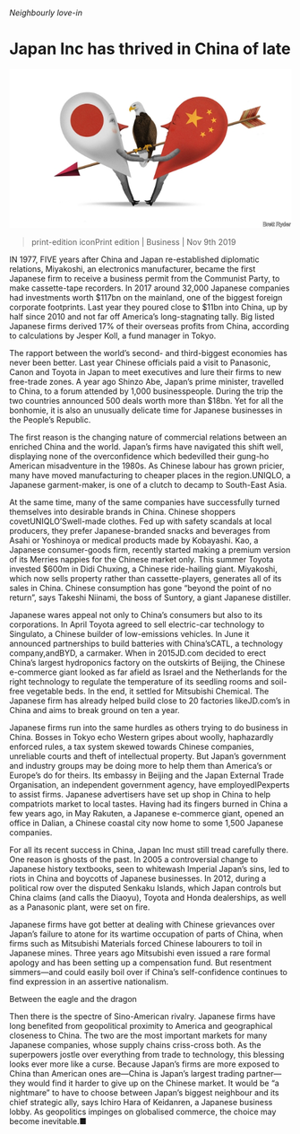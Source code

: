 ###### Neighbourly love-in

# Japan Inc has thrived in China of late 

![image](images/20191109_wbd003.jpg) 

> print-edition iconPrint edition | Business | Nov 9th 2019 

IN 1977, FIVE years after China and Japan re-established diplomatic relations, Miyakoshi, an electronics manufacturer, became the first Japanese firm to receive a business permit from the Communist Party, to make cassette-tape recorders. In 2017 around 32,000 Japanese companies had investments worth $117bn on the mainland, one of the biggest foreign corporate footprints. Last year they poured close to $11bn into China, up by half since 2010 and not far off America’s long-stagnating tally. Big listed Japanese firms derived 17% of their overseas profits from China, according to calculations by Jesper Koll, a fund manager in Tokyo. 

The rapport between the world’s second- and third-biggest economies has never been better. Last year Chinese officials paid a visit to Panasonic, Canon and Toyota in Japan to meet executives and lure their firms to new free-trade zones. A year ago Shinzo Abe, Japan’s prime minister, travelled to China, to a forum attended by 1,000 businesspeople. During the trip the two countries announced 500 deals worth more than $18bn. Yet for all the bonhomie, it is also an unusually delicate time for Japanese businesses in the People’s Republic. 

The first reason is the changing nature of commercial relations between an enriched China and the world. Japan’s firms have navigated this shift well, displaying none of the overconfidence which bedevilled their gung-ho American misadventure in the 1980s. As Chinese labour has grown pricier, many have moved manufacturing to cheaper places in the region.UNIQLO, a Japanese garment-maker, is one of a clutch to decamp to South-East Asia. 

At the same time, many of the same companies have successfully turned themselves into desirable brands in China. Chinese shoppers covetUNIQLO’Swell-made clothes. Fed up with safety scandals at local producers, they prefer Japanese-branded snacks and beverages from Asahi or Yoshinoya or medical products made by Kobayashi. Kao, a Japanese consumer-goods firm, recently started making a premium version of its Merries nappies for the Chinese market only. This summer Toyota invested $600m in Didi Chuxing, a Chinese ride-hailing giant. Miyakoshi, which now sells property rather than cassette-players, generates all of its sales in China. Chinese consumption has gone “beyond the point of no return”, says Takeshi Niinami, the boss of Suntory, a giant Japanese distiller. 

Japanese wares appeal not only to China’s consumers but also to its corporations. In April Toyota agreed to sell electric-car technology to Singulato, a Chinese builder of low-emissions vehicles. In June it announced partnerships to build batteries with China’sCATL, a technology company,andBYD, a carmaker. When in 2015JD.com decided to erect China’s largest hydroponics factory on the outskirts of Beijing, the Chinese e-commerce giant looked as far afield as Israel and the Netherlands for the right technology to regulate the temperature of its seedling rooms and soil-free vegetable beds. In the end, it settled for Mitsubishi Chemical. The Japanese firm has already helped build close to 20 factories likeJD.com’s in China and aims to break ground on ten a year. 

Japanese firms run into the same hurdles as others trying to do business in China. Bosses in Tokyo echo Western gripes about woolly, haphazardly enforced rules, a tax system skewed towards Chinese companies, unreliable courts and theft of intellectual property. But Japan’s government and industry groups may be doing more to help them than America’s or Europe’s do for theirs. Its embassy in Beijing and the Japan External Trade Organisation, an independent government agency, have employedIPexperts to assist firms. Japanese advertisers have set up shop in China to help compatriots market to local tastes. Having had its fingers burned in China a few years ago, in May Rakuten, a Japanese e-commerce giant, opened an office in Dalian, a Chinese coastal city now home to some 1,500 Japanese companies. 

For all its recent success in China, Japan Inc must still tread carefully there. One reason is ghosts of the past. In 2005 a controversial change to Japanese history textbooks, seen to whitewash Imperial Japan’s sins, led to riots in China and boycotts of Japanese businesses. In 2012, during a political row over the disputed Senkaku Islands, which Japan controls but China claims (and calls the Diaoyu), Toyota and Honda dealerships, as well as a Panasonic plant, were set on fire. 

Japanese firms have got better at dealing with Chinese grievances over Japan’s failure to atone for its wartime occupation of parts of China, when firms such as Mitsubishi Materials forced Chinese labourers to toil in Japanese mines. Three years ago Mitsubishi even issued a rare formal apology and has been setting up a compensation fund. But resentment simmers—and could easily boil over if China’s self-confidence continues to find expression in an assertive nationalism. 

Between the eagle and the dragon 

Then there is the spectre of Sino-American rivalry. Japanese firms have long benefited from geopolitical proximity to America and geographical closeness to China. The two are the most important markets for many Japanese companies, whose supply chains criss-cross both. As the superpowers jostle over everything from trade to technology, this blessing looks ever more like a curse. Because Japan’s firms are more exposed to China than American ones are—China is Japan’s largest trading partner—they would find it harder to give up on the Chinese market. It would be “a nightmare” to have to choose between Japan’s biggest neighbour and its chief strategic ally, says Ichiro Hara of Keidanren, a Japanese business lobby. As geopolitics impinges on globalised commerce, the choice may become inevitable.■ 

